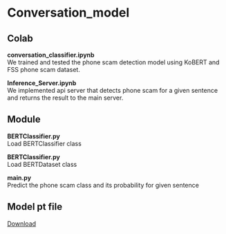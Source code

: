 # Conversation_model

## Colab
<strong>conversation_classifier.ipynb</strong> <br>
We trained and tested the phone scam detection model using KoBERT and FSS phone scam dataset.

<strong>Inference_Server.ipynb</strong> <br>
We implemented api server that detects phone scam for a given sentence and returns the result to the main server.

## Module

<strong>BERTClassifier.py</strong> <br>
Load BERTClassifier class

<strong>BERTClassifier.py</strong> <br>
Load BERTDataset class

<strong>main.py</strong> <br>
Predict the phone scam class and its probability for given sentence 

## Model pt file

[Download](https://drive.google.com/file/d/1jo4JT5E21U-1f10tgy1dfW6S8n9I3pDs/view?usp=share_link)
